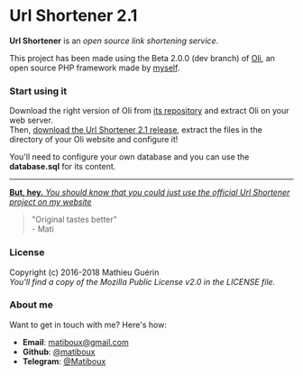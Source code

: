 # Url Shortener 2.1

**Url Shortener** is an *open source link shortening service*.

This project has been made using the Beta 2.0.0 (dev branch) of [Oli](https://github.com/matiboux/Oli/), an open source PHP framework made by [myself](https://github.com/matiboux/).

### Start using it

Download the right version of Oli from [its repository](https://github.com/matiboux/Oli/) and extract Oli on your web server.  
Then, [download the Url Shortener 2.1 release](https://github.com/matiboux/UrlShortener/releases/tag/2.1.0), extract the files in the directory of your Oli website and configure it!

You'll need to configure your own database and you can use the **database.sql** for its content.  

---

[**But, hey.** *You should know that you could just use the official Url Shortener project on my website*](http://urwebs.it/)

> "Original tastes better"  
>  \- Mati

### License

Copyright (c) 2016-2018 Mathieu Guérin  
*You'll find a copy of the Mozilla Public License v2.0 in the LICENSE file.*

### About me

Want to get in touch with me? Here's how:
 - **Email**: [matiboux@gmail.com](mailto:matiboux@gmail.com)
 - **Github**: [@matiboux](https://github.com/matiboux)
 - **Telegram**: [@Matiboux](https://t.me/Matiboux)
